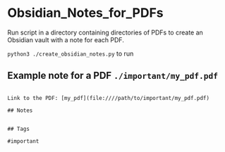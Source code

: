 # Obsidian_Notes_for_PDFs
Run script in a directory containing directories of PDFs to create an Obsidian vault with a note for each PDF.

`python3 ./create_obsidian_notes.py` to run

## Example note for a PDF `./important/my_pdf.pdf`

```# my_pdf

Link to the PDF: [my_pdf](file:////path/to/important/my_pdf.pdf)

## Notes


## Tags

#important
```

